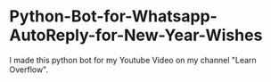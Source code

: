 # Python-Bot-for-Whatsapp-AutoReply-for-New-Year-Wishes
I made this python bot for my Youtube Video on my channel "Learn Overflow".
